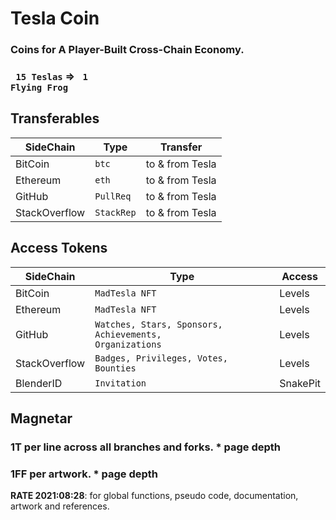# Tesla Coin

### Coins for A Player-Built Cross-Chain Economy.
###  <code> 15 Teslas</code> ⇒ <code> 1 Flying Frog</code>


## Transferables

| SideChain | Type | Transfer |
| --- | --- | --- |
| BitCoin | <code>btc</code> | to & from Tesla  |
| Ethereum | <code>eth</code> | to & from Tesla |
| GitHub | <code>PullReq</code> | to & from Tesla |
| StackOverflow | <code>StackRep</code> | to & from Tesla |

## Access Tokens

| SideChain | Type | Access |
| --- | --- | --- |
| BitCoin | <code>MadTesla NFT</code>  | Levels  |
| Ethereum | <code>MadTesla NFT</code> | Levels |
| GitHub | <code>Watches, Stars, Sponsors, Achievements, Organizations</code> | Levels |
| StackOverflow | <code>Badges, Privileges, Votes, Bounties </code> | Levels |
| BlenderID |<code>Invitation</code> | SnakePit |
## Magnetar 
### 1T per line across all branches and forks. * page depth
### 1FF per artwork. * page depth
**RATE 2021:08:28**: for global functions, pseudo code, documentation, artwork and references.


